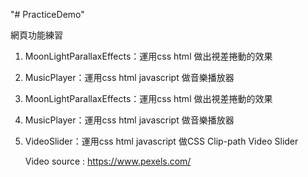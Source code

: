 "# PracticeDemo" 

網頁功能練習
1. MoonLightParallaxEffects：運用css html 做出視差捲動的效果

2. MusicPlayer：運用css html javascript 做音樂播放器

3. MoonLightParallaxEffects：運用css html 做出視差捲動的效果

4. MusicPlayer：運用css html javascript 做音樂播放器

5. VideoSlider：運用css html javascript 做CSS Clip-path Video Slider
   
   Video source : https://www.pexels.com/
